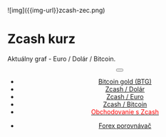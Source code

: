 <div class="jumbotron" markdown="1">


<br>
![img]({{img-url}}zcash-zec.png)
<br>


# Zcash kurz

Aktuálny graf - Euro / Dolár / Bitcoin.


</div>
<header class="navbar navbar-static-top navbar-inverse navbar-sticky" id="top" role="banner">
  <div class="container">
    <div class="navbar-header">
      <button class="navbar-toggle collapsed" type="button" data-toggle="collapse" data-target=".navbar-collapse">
        <span class="icon-bar"></span>
        <span class="icon-bar"></span>
        <span class="icon-bar"></span>
      </button>
    </div>
    <nav class="navbar-collapse collapse" role="navigation" style="height: 1px;" id="scrollpsy">
      <ul class="nav navbar-nav">
        <li class="active">
          <a href="#top"> <span class="hidden-sm">Bitcoin gold</span> (BTG)</a>
        </li>
        <li>
          <a href="#section-1">Zcash / Dolár</a>
        </li>
        <li>
          <a href="#section-2">Zcash / Euro</a>
        </li>
        <li>
          <a href="#section-3">Zcash / Bitcoin</a>
        </li>
          <li>
          <a href="http://blog.forexsrovnavac.cz/plus500cz"><span style="color: red;">Obchodovanie s Zcash</span></a>
        </li>
        </ul>
      <ul class="nav navbar-nav navbar-right">
        <li>
          <a href="{{url}}">Forex <i class="fa fa-bar-chart-o"></i> porovnávač</a>
          </ul>
        </li>
      </ul>
    </nav>
  </div>
</header>